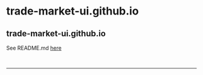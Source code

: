 # trade-market-ui.github.io

<h2>trade-market-ui.github.io</h2>

<p>See README.md <a href="https://github.com/volosincu/trade-market#readme">here</a> </p>

<br />
<hr />
<br />
